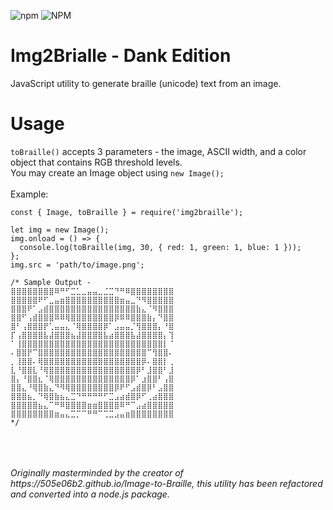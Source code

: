 ![npm](https://img.shields.io/npm/v/img2braille?style=for-the-badge)
![NPM](https://img.shields.io/npm/l/img2braille?style=for-the-badge)

# Img2Brialle - Dank Edition
JavaScript utility to generate braille (unicode) text from an image.

# Usage

`toBraille()` accepts 3 parameters - the image, ASCII width, and a color object that contains RGB threshold levels.
<br>
You may create an Image object using `new Image();`
<br>
<br>
Example:
```
const { Image, toBraille } = require('img2braille');

let img = new Image();
img.onload = () => {
  console.log(toBraille(img, 30, { red: 1, green: 1, blue: 1 }));
};
img.src = 'path/to/image.png';

/* Sample Output -
⣿⣿⣿⣿⣿⣿⣿⣿⠿⠛⠋⣉⣁⣀⣤⣤⣀⣈⣉⠙⠛⠿⣿⣿⣿⣿⣿⣿⣿⣿
⣿⣿⣿⣿⣿⠟⠋⣀⣤⣶⣿⣿⣿⣿⣿⣿⣿⣿⣿⣿⣶⣤⣀⠙⠻⣿⣿⣿⣿⣿
⣿⣿⣿⠟⠁⣠⣾⣿⣿⣿⣿⣿⣿⣿⣿⣿⣿⣿⣿⣿⣿⣿⣿⣷⣄⠈⠻⣿⣿⣿
⣿⣿⠋⢠⣾⣿⣿⣿⠿⠿⢿⣿⣿⣿⣿⣿⣿⣿⣿⡿⠿⠿⣿⣿⣿⣷⡄⠙⣿⣿
⣿⠃⢠⣿⣿⣿⡟⢁⣤⣤⣄⠈⢿⣿⣿⣿⣿⡿⠁⣠⣤⣤⡈⢻⣿⣿⣿⡄⠘⣿
⡏⢠⣿⣿⣿⣿⣧⣼⣿⣿⣿⣦⣼⣿⣿⣿⣿⣧⣴⣿⣿⣿⣧⣼⣿⣿⣿⣿⡄⢹
⠁⢸⣿⣿⣿⣿⣿⣿⣿⣿⣿⣿⣿⣿⣿⣿⣿⣿⣿⣿⣿⣿⣿⣿⣿⣿⣿⣿⡇⠈
⠄⣿⣿⡟⠉⣿⣿⣿⣿⣿⣿⣿⣿⣿⣿⣿⣿⣿⣿⣿⣿⣿⣿⣿⣿⠉⢻⣿⣿⠄
⡀⢸⣿⣿⠄⢿⣿⣿⣿⣿⣿⣿⣿⣿⣿⣿⣿⣿⣿⣿⣿⣿⣿⣿⡿⠄⣿⣿⡇⢀
⣇⠘⣿⣿⣇⠘⢿⣿⣿⣿⣿⣿⣿⣿⣿⣿⣿⣿⣿⣿⣿⣿⣿⡿⠃⣸⣿⣿⠃⣸
⣿⡄⠘⣿⣿⣆⠈⢿⣿⣿⣿⣿⣿⣿⣿⣿⣿⣿⣿⣿⣿⣿⡿⠁⣰⣿⣿⠃⢠⣿
⣿⣿⣄⠘⢿⣿⣷⣄⠙⠻⢿⣿⣿⣿⣿⣿⣿⣿⣿⡿⠟⠋⣠⣾⣿⡿⠃⣠⣿⣿
⣿⣿⣿⣦⡀⠙⢿⣿⣷⣦⣄⣉⠙⠛⠛⠛⠛⠋⣉⣠⣴⣾⣿⡿⠋⢀⣴⣿⣿⣿
⣿⣿⣿⣿⣿⣦⣄⠉⠛⠿⣿⣿⣿⣿⣶⣶⣿⣿⣿⣿⠿⠛⠉⣠⣴⣿⣿⣿⣿⣿
⣿⣿⣿⣿⣿⣿⣿⣿⣶⣤⣄⣉⡉⠉⠛⠛⠉⢉⣉⣠⣤⣶⣿⣿⣿⣿⣿⣿⣿⣿
*/
```
<br>
<br>
<br>
<i>Originally masterminded by the creator of https://505e06b2.github.io/Image-to-Braille, this utility has been refactored and converted into a node.js package.</i>
